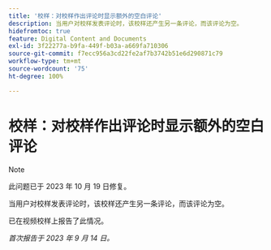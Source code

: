 ```yaml
---
title: '校样：对校样作出评论时显示额外的空白评论'
description: 当用户对校样发表评论时，该校样还产生另一条评论，而该评论为空。
hidefromtoc: true
feature: Digital Content and Documents
exl-id: 3f22277a-b9fa-449f-b03a-a669fa710306
source-git-commit: f7ecc956a3cd22fe2af7b3742b51e6d290871c79
workflow-type: tm+mt
source-wordcount: '75'
ht-degree: 100%

---
```


# 校样：对校样作出评论时显示额外的空白评论

<!--WF, WFP TOCs-->

>[!NOTE]
>
>此问题已于 2023 年 10 月 19 日修复。

当用户对校样发表评论时，该校样还产生另一条评论，而该评论为空。

已在视频校样上报告了此情况。

_首次报告于 2023 年 9 月 14 日。_
